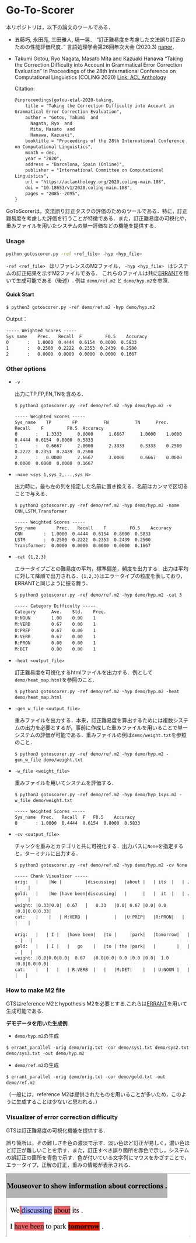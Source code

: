 # Go-To-Scorer

本リポジトリは，以下の論文のツールである．

* 五藤巧, 永田亮, 三田雅人, 塙一晃．
  “訂正難易度を考慮した文法誤り訂正のための性能評価尺度．”
  言語処理学会第26回年次大会 (2020.3) [paper](https://www.anlp.jp/proceedings/annual_meeting/2020/pdf_dir/P2-3.pdf)．
  
* Takumi Gotou, Ryo Nagata, Masato Mita and Kazuaki Hanawa
  “Taking the Correction Difficulty into Account in Grammatical Error Correction Evaluation”
  In Proceedings of the 28th International Conference on Computational Linguistics (COLING 2020)  [Link: ACL Anthology](https://www.aclweb.org/anthology/2020.coling-main.188/)
  
  Citation:
  
  ```
  @inproceedings{gotou-etal-2020-taking,
      title = "Taking the Correction Difficulty into Account in Grammatical Error Correction Evaluation",
      author = "Gotou, Takumi  and
        Nagata, Ryo  and
        Mita, Masato  and
        Hanawa, Kazuaki",
      booktitle = "Proceedings of the 28th International Conference on Computational Linguistics",
      month = dec,
      year = "2020",
      address = "Barcelona, Spain (Online)",
      publisher = "International Committee on Computational Linguistics",
      url = "https://aclanthology.org/2020.coling-main.188",
      doi = "10.18653/v1/2020.coling-main.188",
      pages = "2085--2095",
  }
  ```

GoToScorerは，文法誤り訂正タスクの評価のためのツールである．特に，訂正難易度を考慮した評価を行うことが特徴である．また，訂正難易度の可視化や，重みファイルを用いたシステムの単一評価などの機能を提供する．

### Usage

```bash
python gotoscorer.py -ref <ref_file> -hyp <hyp_file>
```

`-ref <ref_file> ` はリファレンスのM2ファイル， `-hyp <hyp_file> ` はシステムの訂正結果を示すM2ファイルである． これらのファイルは共に[ERRANT](https://github.com/chrisjbryant/errant)を用いて生成可能である（後述）. 例は `demo/ref.m2` と `demo/hyp.m2`を参照．

#### Quick Start

```shell
$ python3 gotoscorer.py -ref demo/ref.m2 -hyp demo/hyp.m2
```

Output：

```
----- Weighted Scores -----
Sys_name	Prec. 	Recall	F	      F0.5	  Accuracy
0       :	1.0000	0.4444	0.6154	0.8000	0.5833
1       :	0.2500	0.2222	0.2353	0.2439	0.2500
2       :	0.0000	0.0000	0.0000	0.0000	0.1667
```

### Other options

* `-v`

  出力にTP,FP,FN,TNを含める．

  ```shell
  $ python3 gotoscorer.py -ref demo/ref.m2 -hyp demo/hyp.m2 -v
  ```

  ```
  ----- Weighted Scores -----
  Sys_name	  TP      	FP      	FN      	TN      Prec.	  Recall	F	      F0.5	Accuracy
  0       :	  1.3333	  0.0000	  1.6667	  1.0000	1.0000	0.4444	0.6154	0.8000	0.5833
  1       :	  0.6667	  2.0000	  2.3333	  0.3333	0.2500	0.2222	0.2353	0.2439	0.2500
  2       :	  0.0000	  2.6667	  3.0000	  0.6667	0.0000	0.0000	0.0000	0.0000	0.1667
  ```

* `-name <sys_1,sys_2,...,sys_N>` 

  出力時に，最も左の列を指定した名前に置き換える．名前はカンマで区切ることで与える．

  ```shell
  $ python3 gotoscorer.py -ref demo/ref.m2 -hyp demo/hyp.m2 -name CNN,LSTM,Transformer
  ```

  ```
  ----- Weighted Scores -----
  Sys_name   	  Prec.	  Recall	F	      F0.5	  Accuracy
  CNN        :	1.0000	0.4444	0.6154	0.8000	0.5833
  LSTM       :	0.2500	0.2222	0.2353	0.2439	0.2500
  Transformer:	0.0000	0.0000	0.0000	0.0000	0.1667
  ```

* `-cat {1,2,3}`

  エラータイプごとの難易度の平均，標準偏差，頻度を出力する．出力は平均に対して降順で出力される．`{1,2,3}`はエラータイプの粒度を表しており，ERRANTと同じように振る舞う．

  ```shell
  $ python3 gotoscorer.py -ref demo/ref.m2 -hyp demo/hyp.m2 -cat 3
  ```

  ```txt
  ----- Category Difficulty -----
  Category  	Ave.	Std.	Freq.
  U:NOUN    	1.00	0.00	1
  M:VERB    	0.67	0.00	1
  U:PREP    	0.67	0.00	1
  R:VERB    	0.67	0.00	1
  R:PRON    	0.00	0.00	1
  M:DET     	0.00	0.00	1
  ```

* `-heat <output_file>`

  訂正難易度を可視化するhtmlファイルを出力する．例として`demo/heat_map.html`を参照のこと．

  ```shell
  $ python3 gotoscorer.py -ref demo/ref.m2 -hyp demo/hyp.m2 -heat demo/heat_map.html
  ```

* `-gen_w_file <output_file>`

  重みファイルを出力する．本来，訂正難易度を算出するためには複数システムの出力を必要とするが，事前に作成した重みファイルを用いることで単一システムの評価が可能である．重みファイルの例は`demo/weight.txt`を参照のこと．

  ```shell
  $ python3 gotoscorer.py -ref demo/ref.m2 -hyp demo/hyp.m2 -gen_w_file demo/weight.txt 
  ```

* `-w_file <weight_file>`

  重みファイルを用いてシステムを評価する．

  ```shell
  $ python3 gotoscorer.py -ref demo/ref.m2 -hyp demo/hyp_1sys.m2 -w_file demo/weight.txt 
  ```

  ```
  ----- Weighted Scores -----
  Sys_name	Prec.	Recall	F	F0.5	Accuracy
  0       :	1.0000	0.4444	0.6154	0.8000	0.5833
  ```

* `-cv <output_file>`

  チャンクを重みとカテゴリと共に可視化する．出力パスに`None`を指定すると，ターミナルに出力する．

  ```shell
  $ python3 gotoscorer.py -ref demo/ref.m2 -hyp demo/hyp.m2 -cv None
  ```

  ```
  ----- Chunk Visualizer -----
  orig:   |    |We |         |discussing|   |about |   | its  |   | . |    |
  gold:   |    |We |have been|discussing|   |      |   |  it  |   | . |    |
  weight: |0.33|0.0|  0.67   |   0.33   |0.0| 0.67 |0.0| 0.0  |0.0|0.0|0.33|
  cat:    |    |   | M:VERB  |          |   |U:PREP|   |R:PRON|   |   |    |
  
  orig:   |   | I |   |have been|   |to |     |park|   |tomorrow|   | . |   |
  gold:   |   | I |   |   go    |   |to | the |park|   |        |   | . |   |
  weight: |0.0|0.0|0.0|  0.67   |0.0|0.0| 0.0 |0.0 |0.0|  1.0   |0.0|0.0|0.0|
  cat:    |   |   |   | R:VERB  |   |   |M:DET|    |   | U:NOUN |   |   |   |
  ```

### How to make M2 file

GTSはreference M2とhypothesis M2を必要とする.これらは[ERRANT](https://github.com/chrisjbryant/errant)を用いて生成可能である.

**デモデータを用いた生成例**

*  `demo/hyp.m2`の生成

  ```shell
  $ errant_parallel -orig demo/orig.txt -cor demo/sys1.txt demo/sys2.txt demo/sys3.txt -out demo/hyp.m2
  ```

*  `demo/ref.m2`の生成

  ```shell
  $ errant_parallel -orig demo/orig.txt -cor demo/gold.txt -out demo/ref.m2
  ```

  （一般には，reference M2は提供されたものを用いることが多いため，このように生成することは少ないと思われる．）

### Visualizer of error correction difficulty

GTSは訂正難易度の可視化機能を提供する．

誤り箇所は，その難しさを色の濃淡で示す．淡い色ほど訂正が易しく，濃い色ほど訂正が難しいことを示す．また，訂正すべき誤り箇所を赤色で示し，システムの誤訂正の箇所を青色で示す．色が付いている文字列にマウスをかざすことで，エラータイプ，正解の訂正，重みの情報が表示される．



![heat_map](./image/heat_map.gif)